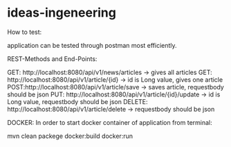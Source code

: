 # ideas-ingeneering
How to test:

application can be tested through postman most efficiently.

REST-Methods and End-Points:

GET: http://localhost:8080/api/v1/news/articles        -> gives all articles
GET: http://localhost:8080/api/v1/article/{id}         -> id is Long value, gives one article
POST:http://localhost:8080/api/v1/article/save         -> saves article, requestbody should be json
PUT: http://localhost:8080/api/v1/article/{id}/update  -> id is Long value, requestbody should be json
DELETE: http://localhost:8080/api/v1/article/delete    -> requestbody should be json

DOCKER:
In order to start docker container of application from terminal:

mvn clean packege docker:build docker:run
